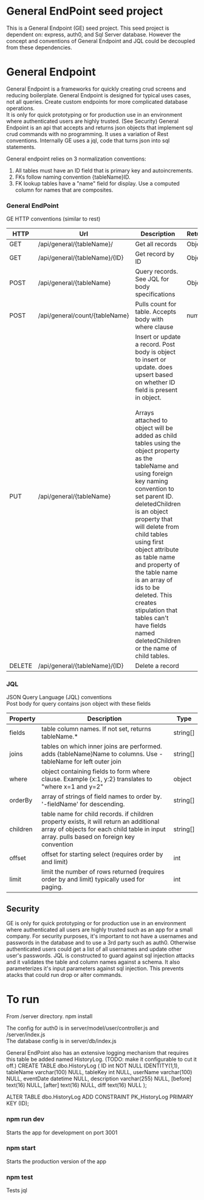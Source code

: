 # General EndPoint seed project
This is a General Endpoint (GE) seed project. This seed project is dependent on: express, auth0, and Sql Server database. However the concept and conventions of General Endpoint and JQL could be decoupled from these dependencies.

# General Endpoint
General Endpoint is a frameworks for quickly creating crud screens and reducing boilerplate.
General Endpoint is designed for typical uses cases, not all queries. Create custom endpoints for more complicated database operations.  
It is only for quick prototyping or for production use in an environment where authenticated users are highly trusted. (See Security)
General Endpoint is an api that accepts and returns json objects that implement sql crud commands with no programming. It uses a variation of Rest conventions. Internally GE uses a jql, code that turns json into sql statements.      

General endpoint relies on 3 normalization conventions:  
1. All tables must have an ID field that is primary key and autoincrements.  
2. FKs follow naming convention {tableName}ID.  
3. FK lookup tables have a "name" field for display. Use a computed column for names that are composites.   


### General EndPoint
GE HTTP conventions (similar to rest)

| HTTP | Url | Description | Returns
| --- | --- | --- | --- |
GET | /api/general/{tableName}/ | Get all records | Object[]
GET | /api/general/{tableName}/{ID} | Get record by ID | Object
POST | /api/general/{tableName} | Query records. See JQL for body specifications | Object[]
POST | /api/general/count/{tableName} | Pulls count for table. Accepts body with where clause | number
PUT | /api/general/{tableName} | Insert or update a record. Post body is object to insert or update. does upsert based on whether ID field is present in object. <br><br>Arrays attached to object will be added as child tables using the object property as the tableName and using foreign key naming convention to set parent ID. deletedChildren is an object property that will delete from child tables using first object attribute as table name and property of the table name is an array of ids to be deleted. This creates stipulation that tables can't have fields named deletedChildren or the name of child tables. |
DELETE | /api/general/{tableName}/{ID} | Delete a record |

### JQL
JSON Query Language (JQL) conventions  
Post body for query contains json object with these fields

Property | Description |Type |
---|--- |---|
fields| table column names. If not set, returns tableName.* | string[]
joins| tables on which inner joins are performed. adds {tableName}Name to columns. Use -tableName for left outer join | string[]
where| object containing fields to form where clause. Example {x:1, y:2} translates to "where x=1 and y=2" | object
orderBy| array of strings of field names to order by. '-fieldName' for descending.| string[]
children | table name for child records. if children property exists, it will return an additional array of objects for each child table in input array.  pulls based on foreign key convention | string[]
offset | offset for starting select (requires order by and limit) | int 
limit | limit the number of rows returned (requires order by and limit) typically used for paging. | int


## Security
GE is only for quick prototyping or for production use in an environment where authenticated all users are highly trusted such as an app for a small company. 
For security purposes, it's important to not have a usernames and passwords in the database and to use a 3rd party such as auth0. Otherwise authenticated users could get a list of all usernames and update other user's passwords.
JQL is constructed to guard against sql injection attacks and it validates the table and column names against a schema.
It also parameterizes it's input parameters against sql injection. 
This prevents atacks that could run drop or alter commands.

# To run

From /server directory.
npm install  

The config for auth0 is in server/model/user/controller.js  and /server/index.js  
The database config is in server/db/index.js  

General EndPoint also has an extensive logging mechanism that requires this table be added named HistoryLog. (TODO: make it configurable to cut it off.)
CREATE TABLE dbo.HistoryLog (
	ID int NOT NULL IDENTITY(1,1),
	tableName varchar(100) NULL,
	tableKey int NULL,
	userName varchar(100) NULL,
	eventDate datetime NULL,
	description varchar(255) NULL,
	[before] text(16) NULL,
	[after] text(16) NULL,
	diff text(16) NULL
);

ALTER TABLE dbo.HistoryLog ADD CONSTRAINT PK_HistoryLog PRIMARY KEY (ID);

### npm run dev  
Starts the app for development on port 3001  


### npm start 
Starts the production version of the app  

### npm test
Tests jql

